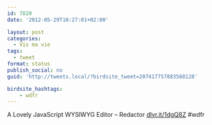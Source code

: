 ```yaml
---
id: 7820
date: '2012-05-29T10:27:01+02:00'

layout: post
categories:
  - Vis ma vie
tags:
  - tweet
format: status
publish_social: no
guid: 'http://tweets.local/?birdsite_tweet=207417757883568128'

birdsite_hashtags:
    - wdfr
---
```


A Lovely JavaScript WYSIWYG Editor – Redactor [dlvr.it/1dgQ8Z](http://dlvr.it/1dgQ8Z) #wdfr